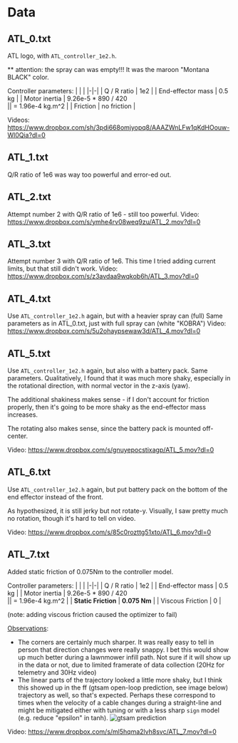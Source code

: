 # Data

## ATL_0.txt
ATL logo, with `ATL_controller_1e2.h`.

** attention: the spray can was empty!!!  It was the maroon "Montana BLACK" color.

Controller parameters:
| | |
|-|-|
| Q / R ratio | 1e2 |
| End-effector mass | 0.5 kg |
| Motor inertia | 9.26e-5 * 890 / 420   
|| = 1.96e-4 kg.m^2 |
| Friction | no friction |

Videos:
https://www.dropbox.com/sh/3pdi668omjyopq8/AAAZWnLFw1qKdHOouw-Wl0Qia?dl=0

## ATL_1.txt
Q/R ratio of 1e6 was way too powerful and error-ed out.

## ATL_2.txt
Attempt number 2 with Q/R ratio of 1e6 - still too powerful.
Video: https://www.dropbox.com/s/ymhe4rv08weq9zu/ATL_2.mov?dl=0

## ATL_3.txt
Attempt number 3 with Q/R ratio of 1e6.  This time I tried adding current limits, but that still didn't work.
Video: https://www.dropbox.com/s/z3avdaa9wqkob6h/ATL_3.mov?dl=0

## ATL_4.txt
Use `ATL_controller_1e2.h` again, but with a heavier spray can (full)
Same parameters as in ATL_0.txt, just with full spray can (white "KOBRA")
Video:
https://www.dropbox.com/s/5u2ohaypsewaw3d/ATL_4.mov?dl=0

## ATL_5.txt
Use `ATL_controller_1e2.h` again, but also with a battery pack.  Same parameters.
Qualitatively, I found that it was much more shaky, especially in the rotational direction, with normal vector in the z-axis (yaw).

The additional shakiness makes sense - if I don't account for friction properly, then it's going to be more shaky as the end-effector mass increases.

The rotating also makes sense, since the battery pack is mounted off-center.

Video: https://www.dropbox.com/s/gnuyepocstixagp/ATL_5.mov?dl=0

## ATL_6.txt
Use `ATL_controller_1e2.h` again, but put battery pack on the bottom of the end effector instead of the front.

As hypothesized, it is still jerky but not rotate-y.  Visually, I saw pretty much no rotation, though it's hard to tell on video.

Video: https://www.dropbox.com/s/85c0rozttg51xto/ATL_6.mov?dl=0

## ATL_7.txt

Added static friction of 0.075Nm to the controller model.

Controller parameters:
| | |
|-|-|
| Q / R ratio | 1e2 |
| End-effector mass | 0.5 kg |
| Motor inertia | 9.26e-5 * 890 / 420   
|| = 1.96e-4 kg.m^2 |
| **Static Friction** | **0.075 Nm** |
| Viscous Friction | 0 |

(note: adding viscous friction caused the optimizer to fail)

<ins>Observations</ins>:
* The corners are certainly much sharper.  It was really easy to tell in person that direction changes were really snappy.  I bet this would show up much better during a lawnmower infill path.  Not sure if it will show up in the data or not, due to limited framerate of data collection (20Hz for telemetry and 30Hz video)
* The linear parts of the trajectory looked a little more shaky, but I think this showed up in the ff (gtsam open-loop prediction, see image below) trajectory as well, so that's expected.  Perhaps these correspond to times when the velocity of a cable changes during a straight-line and might be mitigated either with tuning or with a less sharp `sign` model (e.g. reduce "epsilon" in tanh).  ![gtsam prediction](ATL_7_prediction.png)

Video: https://www.dropbox.com/s/ml5hqma2lvh8svc/ATL_7.mov?dl=0
